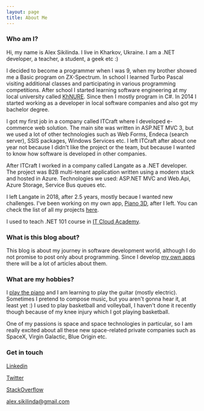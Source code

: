 ```yaml
---
layout: page
title: About Me
---
```


<!--<div class="circularProfilePic"></div>

<br> -->
                                          
### Who am I?

Hi, my name is Alex Sikilinda. I live in Kharkov, Ukraine. I am a .NET developer, a teacher, a student, a geek etc :)

I decided to become a programmer when I was 9, when my brother showed me a Basic program on ZX-Spectrum.
In school I learned Turbo Pascal visiting additional classes and participating in various programming competitions. 
After school I started learning software engineering at my local university called [KhNURE](http://nure.ua/). 
Since then I mostly program in C#. In 2014 I started working as a developer in local software companies and also got my bachelor degree.

I got my first job in a company called ITCraft where I developed e-commerce web solution. The main site was written in ASP.NET MVC 3, but we used a lot of 
other technologies such as Web Forms, Endeca (search server), SSIS packages, Windows Services etc. I left ITCraft after about one year not because I didn't like
the project or the team, but because I wanted to know how software is developed in other companies.

After ITCraft I worked in a company called Langate as a .NET developer. The project was B2B multi-tenant application written using a modern stack and hosted in Azure.
Technologies we used: ASP.NET MVC and Web.Api, Azure Storage, Service Bus queues etc.

I left Langate in 2018, after 2.5 years, mostly becaue I wanted new challenges. I've been working on my own app, [Piano 3D](https://piano3d.com), after I left. You can check the list of all my projects [here](/myprojects/).

I used to teach .NET 101 course in [IT Cloud Academy](https://itcloud.academy/).

### What is this blog about?

This blog is about my journey in software development world, although I do not promise to post only about programming.
Since I develop [my own apps](/myprojects/) there will be a lot of articles about them.

### What are my hobbies?

I [play the piano](https://soundcloud.com/alex-sikilinda) and I am learning to play the guitar (mostly electric). Sometimes I pretend to compose music,
but you aren't gonna hear it, at least yet :)
I used to play basketball and volleyball, I haven't done it recently though because of my knee injury which I got playing basketball.

One of my passions is space and space technologies in particular, so I am really excited about all these new space-related private companies such as SpaceX, Virgin Galactic, Blue Origin etc.

### Get in touch

[Linkedin](https://www.linkedin.com/in/alexsikilinda?trk=nav_responsive_tab_profile)

[Twitter](https://twitter.com/AlexSikilinda)

[StackOverflow](http://stackoverflow.com/users/3565910/alex-sikilinda)

[alex.sikilinda@gmail.com](mailto:alex.sikilinda@gmail.com)
